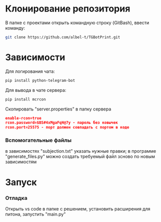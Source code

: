 # Клонирование репозитория
В папке с проектами открыть командную строку (GitBash), ввести команду:
```bash
git clone https://github.com/albel-t/TGBotPrint.git
```
# Зависимости
Для логирования чата:
```bash
pip install python-telegram-bot
```
Для вывода в чате сервера:
```bash
pip install mcrcon
```
Скопировать "server.properties" в папку сервера
```json
enable-rcon=true
rcon.password=$BS#4xMgaFqH@7y - пароль без ковычек
rcon.port=25575 - порт должен совпадать с портом в коде
```
### Вспомогательные файлы
в зависимостях "subjection.txt" указать нужные правки;
в программе "generate_files.py" можно создать требуемый файл зсново по новым зависимостям
# Запуск
### Отладка
Открыть vs code в папке с решением, установить расширения для питона, запустить "main.py"

